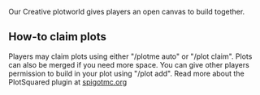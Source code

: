 Our Creative plotworld gives players an open canvas to build together.

## How-to claim plots
Players may claim plots using either "/plotme auto" or "/plot claim". Plots can also be merged if you need more space.
You can give other players permission to build in your plot using "/plot add". Read more about the PlotSquared plugin at [spigotmc.org](https://www.spigotmc.org/resources/plotsquared-v6.77506/)
